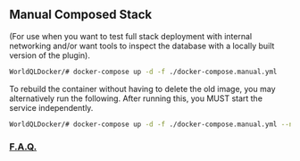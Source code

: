 ## Manual Composed Stack
(For use when you want to test full stack deployment with internal networking and/or want tools to inspect the database with a locally built version of the plugin).
```bash
WorldQLDocker/# docker-compose up -d -f ./docker-compose.manual.yml
```

To rebuild the container without having to delete the old image, you may alternatively run the following.  After running this, you MUST start the service independently.
```bash
WorldQLDocker/# docker-compose up -d -f ./docker-compose.manual.yml --no-deps --build client-minecraft-server
```

### [F.A.Q.](./DockerFAQ.md)
